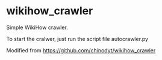 # wikihow_crawler
Simple WikiHow crawler.

To start the cralwer, just run the script file autocrawler.py

Modified from https://github.com/chinodyt/wikihow_crawler